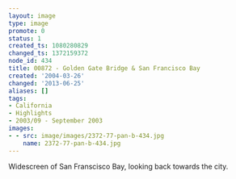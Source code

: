 ```yaml
---
layout: image
type: image
promote: 0
status: 1
created_ts: 1080280829
changed_ts: 1372159372
node_id: 434
title: 00872 - Golden Gate Bridge & San Francisco Bay
created: '2004-03-26'
changed: '2013-06-25'
aliases: []
tags:
- California
- Highlights
- 2003/09 - September 2003
images:
- - src: image/images/2372-77-pan-b-434.jpg
    name: 2372-77-pan-b-434.jpg
---
```

Widescreen of San Franscisco Bay, looking back towards the city.
